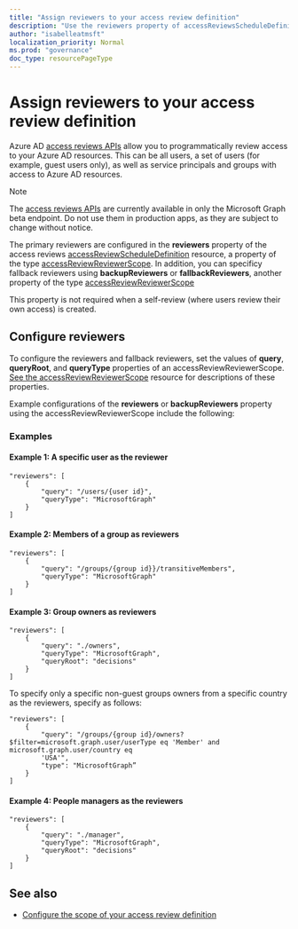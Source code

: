 ```yaml
---
title: "Assign reviewers to your access review definition"
description: "Use the reviewers property of accessReviewsScheduleDefinition to assign reviewers of your access review."
author: "isabelleatmsft"
localization_priority: Normal
ms.prod: "governance"
doc_type: resourcePageType
---
```


# Assign reviewers to your access review definition

Azure AD [access reviews APIs](/graph/api/resources/accessreviewsv2-root?view=graph-rest-beta&preserve-view=true) allow you to programmatically review access to your Azure AD resources. This can be all users, a set of users (for example, guest users only), as well as service principals and groups with access to Azure AD resources.

> [!NOTE]
> The [access reviews APIs](/graph/api/resources/accessreviewsv2-root?view=graph-rest-beta&preserve-view=true) are currently available in only the Microsoft Graph beta endpoint. Do not use them in production apps, as they are subject to change without notice.

The primary reviewers are configured in the **reviewers** property of the access reviews [accessReviewScheduleDefinition](/graph/api/resources/accessreviewscheduledefinition?view=graph-rest-beta&preserve-view=true) resource, a property of the type [accessReviewReviewerScope](/graph/api/resources/accessreviewreviewerscope?view=graph-rest-beta&preserve-view=true).  In addition, you can specificy fallback reviewers using **backupReviewers** or **fallbackReviewers**, another property of the type [accessReviewReviewerScope](/graph/api/resources/accessreviewreviewerscope?view=graph-rest-beta&preserve-view=true)

This property is not required when a self-review (where users review their own access) is created.

## Configure reviewers

To configure the reviewers and fallback reviewers, set the values of **query**, **queryRoot**, and **queryType** properties of an accessReviewReviewerScope. [See the accessReviewReviewerScope](/graph/api/resources/accessreviewreviewerscope?view=graph-rest-beta&preserve-view=true) resource for descriptions of these properties.

Example configurations of the **reviewers** or **backupReviewers** property using the accessReviewReviewerScope include the following:

### Examples

#### Example 1: A specific user as the reviewer

```http
"reviewers": [
    {
        "query": "/users/{user id}",
        "queryType": "MicrosoftGraph"
    }
]
```

#### Example 2: Members of a group as reviewers

```http
"reviewers": [
    {
        "query": "/groups/{group id}}/transitiveMembers",
        "queryType": "MicrosoftGraph"
    }
]
```

#### Example 3: Group owners as reviewers
```http
"reviewers": [
    {
        "query": "./owners",
        "queryType": "MicrosoftGraph",
        "queryRoot": "decisions"
    }
]
```

To specify only a specific non-guest groups owners from a specific country as the reviewers, specify as follows:

```http
"reviewers": [
    {
        "query": "/groups/{group id}/owners?$filter=microsoft.graph.user/userType eq 'Member' and microsoft.graph.user/country eq 
        'USA'",
        "type": "MicrosoftGraph”
    }
]
```

#### Example 4: People managers as the reviewers

```http
"reviewers": [
    {
        "query": "./manager",
        "queryType": "MicrosoftGraph",
        "queryRoot": "decisions"
    }
]
```

## See also

+ [Configure the scope of your access review definition](/graph/accessreviews-scope-concept)